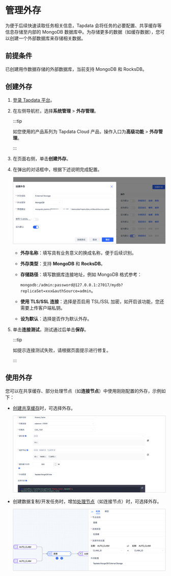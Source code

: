 # 管理外存

为便于后续快速读取任务相关信息，Tapdata 会将任务的必要配置、共享缓存等信息存储至内部的 MongoDB 数据库中。为存储更多的数据（如缓存数据），您可以创建一个外部数据库来存储相关数据。



## 前提条件

已创建用作数据存储的外部数据库，当前支持 MongoDB 和 RocksDB。



## 创建外存

1. [登录 Tapdata 平台](../log-in.md)。

2. 在左侧导航栏，选择**系统管理** > **外存管理**。

   :::tip

   如您使用的产品系列为 Tapdata Cloud 产品，操作入口为**高级功能** > **外存管理**。

   :::

3. 在页面右侧，单击**创建外存**。

4. 在弹出的对话框中，根据下述说明完成<span id="320-external-storage">配置</span>。

   ![创建外存](../../images/create_external_storage_cn.png)

   * **外存名称**：填写具有业务意义的换成名称，便于后续识别。

   * **外存类型**：支持 **MongoDB** 和 **RocksDB**。

   * **存储路径**：填写数据库连接地址，例如 MongoDB 格式参考：

      `mongodb:/admin:password@127.0.0.1:27017/mydb?replicaSet=xxx&authSource=admin`。

   * **使用 TLS/SSL 连接**：选择是否启用 TSL/SSL 加密，如开启该功能，您还需要上传客户端私钥。

   * **设为默认**：选择是否作为默认外存。

5. 单击**连接测试**，测试通过后单击**保存**。

   :::tip

   如提示连接测试失败，请根据页面提示进行修复。

   :::



## 使用外存

您可以在共享缓存、部分处理节点（如**连接节点**）中使用刚刚配置的外存，示例如下：

* [创建共享缓存](../advanced-settings/share-cache.md)时，可选择外存。

  ![共享缓存](../../images/apply_external_storage_shared_cache_cn.png)

* 创建数据复制/开发任务时，增加[处理节点](../data-pipeline/data-development/process-node.md)（如连接节点）时，可选择外存。

  ![处理节点](../../images/apply_external_storage_join_cn.png)